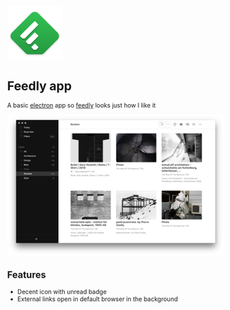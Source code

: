 ![feedly.app](icon/feedly-128.png)

# Feedly app

A basic [electron](http://electron.atom.io) app so [feedly](feedly.com) looks
just how I like it

![feedly screenshot](images/screenshot.png)

## Features

- Decent icon with unread badge
- External links open in default browser in the background

